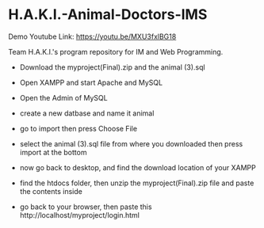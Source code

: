 # H.A.K.I.-Animal-Doctors-IMS
Demo Youtube Link:
https://youtu.be/MXU3fxlBG18 

Team H.A.K.I.'s program repository for IM and Web Programming.


- Download the myproject(Final).zip and the animal (3).sql

- Open XAMPP and start Apache and MySQL

- Open the Admin of MySQL

- create a new datbase and name it animal

- go to import then press Choose File

- select the animal (3).sql file from where you downloaded then press import at the bottom

- now go back to desktop, and find the download location of your XAMPP

- find the htdocs folder, then unzip the myproject(Final).zip file and paste the contents inside

- go back to your browser, then paste this http://localhost/myproject/login.html
